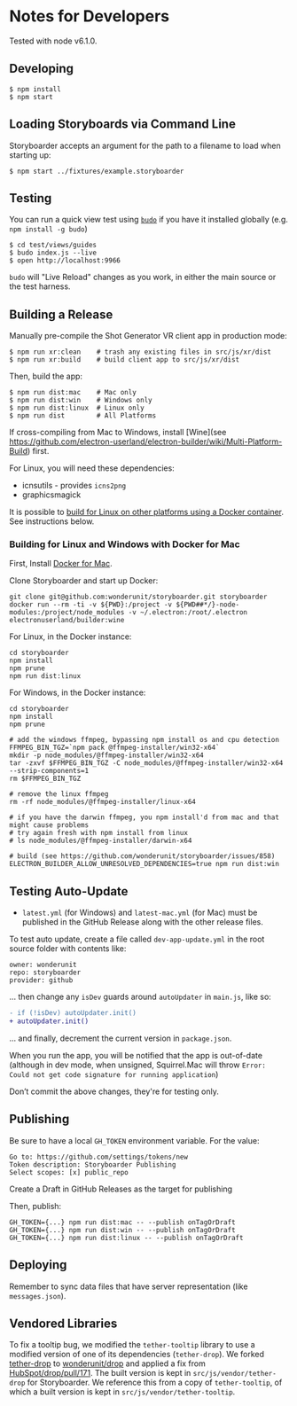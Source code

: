 # Notes for Developers

Tested with node v6.1.0.

## Developing

    $ npm install
    $ npm start

## Loading Storyboards via Command Line

Storyboarder accepts an argument for the path to a filename to load when starting up:

    $ npm start ../fixtures/example.storyboarder

## Testing

You can run a quick view test using [`budo`](https://github.com/mattdesl/budo) if you have it installed globally (e.g. `npm install -g budo`)

    $ cd test/views/guides
    $ budo index.js --live
    $ open http://localhost:9966

`budo` will "Live Reload" changes as you work, in either the main source or the test harness.

## Building a Release

Manually pre-compile the Shot Generator VR client app in production mode:

    $ npm run xr:clean    # trash any existing files in src/js/xr/dist
    $ npm run xr:build    # build client app to src/js/xr/dist

Then, build the app:

    $ npm run dist:mac    # Mac only
    $ npm run dist:win    # Windows only
    $ npm run dist:linux  # Linux only
    $ npm run dist        # All Platforms

If cross-compiling from Mac to Windows, install [Wine](see https://github.com/electron-userland/electron-builder/wiki/Multi-Platform-Build) first.

For Linux, you will need these dependencies:

- icnsutils - provides `icns2png`
- graphicsmagick

It is possible to [build for Linux on other platforms using a Docker container](https://www.electron.build/multi-platform-build#build-electron-app-using-docker-on-a-local-machine). See instructions below.

### Building for Linux and Windows with Docker for Mac

First, Install [Docker for Mac](https://www.docker.com/docker-mac).

Clone Storyboarder and start up Docker:
```
git clone git@github.com:wonderunit/storyboarder.git storyboarder
docker run --rm -ti -v ${PWD}:/project -v ${PWD##*/}-node-modules:/project/node_modules -v ~/.electron:/root/.electron electronuserland/builder:wine
```

For Linux, in the Docker instance:
```
cd storyboarder
npm install
npm prune
npm run dist:linux
```

For Windows, in the Docker instance:
```
cd storyboarder
npm install
npm prune

# add the windows ffmpeg, bypassing npm install os and cpu detection
FFMPEG_BIN_TGZ=`npm pack @ffmpeg-installer/win32-x64`
mkdir -p node_modules/@ffmpeg-installer/win32-x64
tar -zxvf $FFMPEG_BIN_TGZ -C node_modules/@ffmpeg-installer/win32-x64 --strip-components=1
rm $FFMPEG_BIN_TGZ

# remove the linux ffmpeg
rm -rf node_modules/@ffmpeg-installer/linux-x64

# if you have the darwin ffmpeg, you npm install'd from mac and that might cause problems
# try again fresh with npm install from linux
# ls node_modules/@ffmpeg-installer/darwin-x64

# build (see https://github.com/wonderunit/storyboarder/issues/858)
ELECTRON_BUILDER_ALLOW_UNRESOLVED_DEPENDENCIES=true npm run dist:win
```

## Testing Auto-Update

- `latest.yml` (for Windows) and `latest-mac.yml` (for Mac) must be published in the GitHub Release along with the other release files.

To test auto update, create a file called `dev-app-update.yml` in the root source folder with contents like:

```
owner: wonderunit
repo: storyboarder
provider: github
```

... then change any `isDev` guards around `autoUpdater` in `main.js`, like so:

```diff
- if (!isDev) autoUpdater.init()
+ autoUpdater.init()
```

... and finally, decrement the current version in `package.json`.

When you run the app, you will be notified that the app is out-of-date (although in dev mode, when unsigned, Squirrel.Mac will throw `Error: Could not get code signature for running application`)

Don’t commit the above changes, they're for testing only.

## Publishing

Be sure to have a local `GH_TOKEN` environment variable. For the value:

    Go to: https://github.com/settings/tokens/new
    Token description: Storyboarder Publishing
    Select scopes: [x] public_repo

Create a Draft in GitHub Releases as the target for publishing

Then, publish:

    GH_TOKEN={...} npm run dist:mac -- --publish onTagOrDraft
    GH_TOKEN={...} npm run dist:win -- --publish onTagOrDraft
    GH_TOKEN={...} npm run dist:linux -- --publish onTagOrDraft

## Deploying

Remember to sync data files that have server representation (like `messages.json`).

## Vendored Libraries

To fix a tooltip bug, we modified the `tether-tooltip` library to use a modified version of one of its dependencies (`tether-drop`).
We forked [tether-drop](https://github.com/HubSpot/drop) to [wonderunit/drop](https://github.com/wonderunit/drop) and applied a fix from [HubSpot/drop/pull/171](https://github.com/HubSpot/drop/pull/171).
The built version is kept in `src/js/vendor/tether-drop` for Storyboarder.
We reference this from a copy of `tether-tooltip`, of which a built version is kept in `src/js/vendor/tether-tooltip`.
